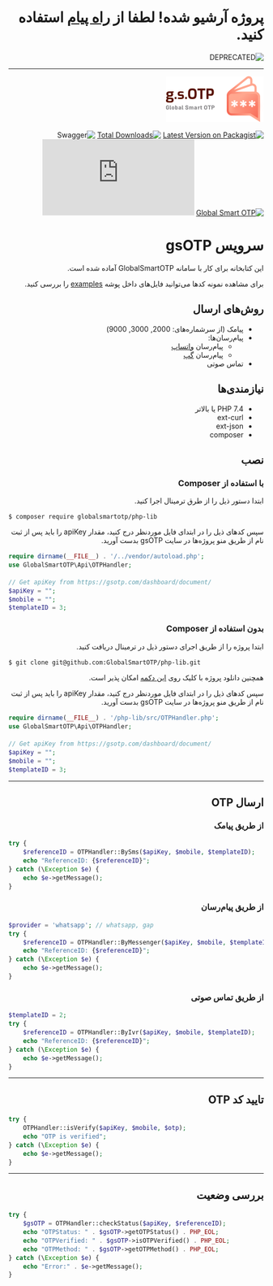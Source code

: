 <div dir=rtl>

	
# پروژه آرشیو شده! لطفا از   [راه پیام](https://github.com/MessageWay/php-lib) استفاده کنید.	
![DEPRECATED][ico-deprecated]

[ico-deprecated]: https://img.shields.io/badge/-DEPRECATED-red?style=for-the-badge

	
</div>

------
	
	
<div dir=rtl>
	
	
![gsOTP](examples/assets/logo.png)


[![Latest Version on Packagist][ico-version]][link-packagist]
[![Total Downloads][ico-downloads]][link-downloads]
![Swagger][ico-swagger]
[![Global Smart OTP][ico-gsOTP]][link-gsOTP]
![🇬🇧](https://github.com/GlobalSmartOTP/php-lib/blob/main/README.md)

# سرویس gsOTP
این کتابخانه برای کار با سامانه GlobalSmartOTP آماده شده است.

برای مشاهده نمونه کدها می‌توانید فایل‌های داخل پوشه [examples](https://github.com/GlobalSmartOTP/php-lib/tree/main/examples) را بررسی کنید.

## روش‌های ارسال
- پیامک (از سرشماره‌های: 2000, 3000, 9000)
- پیام‌رسان‌ها:
  - پیام‌رسان [واتساپ](https://whatsapp.com)
  - پیام‌رسان [گپ](https://gap.im)
- تماس صوتی

## نیازمندی‌ها

- PHP 7.4 یا بالاتر
- ext-curl
- ext-json
- composer

## نصب

### با استفاده از Composer
ابتدا دستور ذیل را از طرق ترمینال اجرا کنید.
<div dir=ltr>

```shell
$ composer require globalsmartotp/php-lib
```

</div>

سپس کدهای ذیل را در ابتدای فایل موردنظر درج کنید، مقدار apiKey را باید پس از ثبت نام از طریق منو پروژه‌ها در سایت gsOTP بدست آورید. 
<div dir=ltr>

```php
require dirname(__FILE__) . '/../vendor/autoload.php';
use GlobalSmartOTP\Api\OTPHandler;

// Get apiKey from https://gsotp.com/dashboard/document/
$apiKey = "";
$mobile = "";
$templateID = 3;
```

</div>

### بدون استفاده از Composer
ابتدا پروژه را از طریق اجرای دستور ذیل در ترمینال دریافت کنید.

<div dir=ltr>

```sh
$ git clone git@github.com:GlobalSmartOTP/php-lib.git
```
</div>

همچنین دانلود پروژه با کلیک روی [این دکمه](https://github.com/GlobalSmartOTP/php-lib/archive/refs/heads/main.zip)  امکان پذیر است.

سپس کدهای ذیل را در ابتدای فایل موردنظر درج کنید، مقدار apiKey را باید پس از ثبت نام از طریق منو پروژه‌ها در سایت gsOTP بدست آورید.

<div dir=ltr>

```php
require dirname(__FILE__) . '/php-lib/src/OTPHandler.php';
use GlobalSmartOTP\Api\OTPHandler;

// Get apiKey from https://gsotp.com/dashboard/document/
$apiKey = "";
$mobile = "";
$templateID = 3;
```
</div>

----

## ارسال  OTP 

### از طریق پیامک

<div dir=ltr>

```php
try {
	$referenceID = OTPHandler::BySms($apiKey, $mobile, $templateID);
	echo "ReferenceID: {$referenceID}";
} catch (\Exception $e) {
	echo $e->getMessage();
}
```
</div>

### از طریق پیام‌رسان 

<div dir=ltr>

```php
$provider = 'whatsapp'; // whatsapp, gap
try {
	$referenceID = OTPHandler::ByMessenger($apiKey, $mobile, $templateID, 'whatsapp');
	echo "ReferenceID: {$referenceID}";
} catch (\Exception $e) {
	echo $e->getMessage();
}
```
</div>


### از طریق تماس صوتی

<div dir=ltr>

```php
$templateID = 2;
try {
	$referenceID = OTPHandler::ByIvr($apiKey, $mobile, $templateID);
	echo "ReferenceID: {$referenceID}";
} catch (\Exception $e) {
	echo $e->getMessage();
}
```

</div>


---
## تایید کد OTP 

<div dir=ltr>

```php
try {
	OTPHandler::isVerify($apiKey, $mobile, $otp);
	echo "OTP is verified";
} catch (\Exception $e) {
	echo $e->getMessage();
}
```
</div>

---
## بررسی وضعیت

<div dir=ltr>

```php
try {
	$gsOTP = OTPHandler::checkStatus($apiKey, $referenceID);
	echo "OTPStatus: " . $gsOTP->getOTPStatus() . PHP_EOL;
	echo "OTPVerified: " . $gsOTP->isOTPVerified() . PHP_EOL;
	echo "OTPMethod: " . $gsOTP->getOTPMethod() . PHP_EOL;
} catch (\Exception $e) {
	echo "Error:" . $e->getMessage();
}
```

</div>

</div>

[ico-version]: https://img.shields.io/packagist/v/globalsmartotp/php-lib.svg?style=for-the-badge
[ico-downloads]: https://img.shields.io/packagist/dt/globalsmartotp/php-lib.svg?style=for-the-badge
[ico-gsOTP]: https://img.shields.io/badge/-gsOTP.com-critical?link=https://gsotp.com&style=for-the-badge
[ico-swagger]: https://img.shields.io/swagger/valid/3.0?specUrl=https%3A%2F%2Fdoc.gsotp.com%2Fswagger.json&style=for-the-badge

[link-packagist]: https://packagist.org/packages/globalsmartotp/php-lib
[link-downloads]: https://packagist.org/packages/globalsmartotp/php-lib
[link-gsOTP]: https://gsotp.com/

